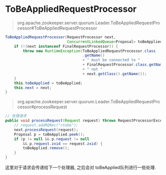 # ToBeAppliedRequestProcessor

> org.apache.zookeeper.server.quorum.Leader.ToBeAppliedRequestProcessor#ToBeAppliedRequestProcessor

```java
ToBeAppliedRequestProcessor(RequestProcessor next,
                            ConcurrentLinkedQueue<Proposal> toBeApplied) {
    if (!(next instanceof FinalRequestProcessor)) {
        throw new RuntimeException(ToBeAppliedRequestProcessor.class
                                   .getName()
                                   + " must be connected to "
                                   + FinalRequestProcessor.class.getName()
                                   + " not "
                                   + next.getClass().getName());
    }
    this.toBeApplied = toBeApplied;
    this.next = next;
}
```

> org.apache.zookeeper.server.quorum.Leader.ToBeAppliedRequestProcessor#processRequest

```java
// 处理请求
public void processRequest(Request request) throws RequestProcessorException {
    // request.addRQRec(">tobe");
    next.processRequest(request);
    Proposal p = toBeApplied.peek();
    if (p != null && p.request != null
        && p.request.zxid == request.zxid) {
        toBeApplied.remove();
    }
}
```

这里对于请求会传递给下一个处理器, 之后会对 toBeApplied队列进行一些处理.

 















